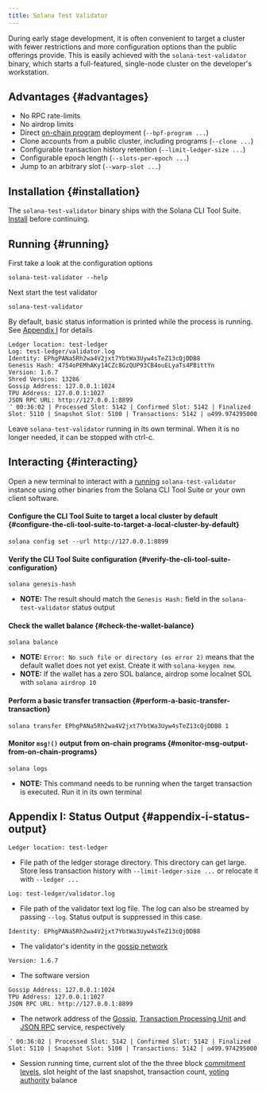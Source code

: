 ```yaml
---
title: Solana Test Validator
---
```

During early stage development, it is often convenient to target a cluster with
fewer restrictions and more configuration options than the public offerings
provide. This is easily achieved with the `solana-test-validator` binary, which
starts a full-featured, single-node cluster on the developer's workstation.

## Advantages {#advantages}
- No RPC rate-limits
- No airdrop limits
- Direct [on-chain program](on-chain-programs/overview) deployment
(`--bpf-program ...`)
- Clone accounts from a public cluster, including programs (`--clone ...`)
- Configurable transaction history retention (`--limit-ledger-size ...`)
- Configurable epoch length (`--slots-per-epoch ...`)
- Jump to an arbitrary slot (`--warp-slot ...`)

## Installation {#installation}
The `solana-test-validator` binary ships with the Solana CLI Tool Suite.
[Install](/cli/install-solana-cli-tools) before continuing.

## Running {#running}
First take a look at the configuration options
```
solana-test-validator --help
```

Next start the test validator
```
solana-test-validator
```

By default, basic status information is printed while the process is running.
See [Appendix I](#appendix-i-status-output) for details
```
Ledger location: test-ledger
Log: test-ledger/validator.log
Identity: EPhgPANa5Rh2wa4V2jxt7YbtWa3Uyw4sTeZ13cQjDDB8
Genesis Hash: 4754oPEMhAKy14CZc8GzQUP93CB4ouELyaTs4P8ittYn
Version: 1.6.7
Shred Version: 13286
Gossip Address: 127.0.0.1:1024
TPU Address: 127.0.0.1:1027
JSON RPC URL: http://127.0.0.1:8899
⠈ 00:36:02 | Processed Slot: 5142 | Confirmed Slot: 5142 | Finalized Slot: 5110 | Snapshot Slot: 5100 | Transactions: 5142 | ◎499.974295000
```

Leave `solana-test-validator` running in its own terminal. When it is no longer
needed, it can be stopped with ctrl-c.

## Interacting {#interacting}
Open a new terminal to interact with a [running](#running) `solana-test-validator`
instance using other binaries from the Solana CLI Tool Suite or your own client
software.

#### Configure the CLI Tool Suite to target a local cluster by default {#configure-the-cli-tool-suite-to-target-a-local-cluster-by-default}
```
solana config set --url http://127.0.0.1:8899
```

#### Verify the CLI Tool Suite configuration {#verify-the-cli-tool-suite-configuration}
```
solana genesis-hash
```
* **NOTE:** The result should match the `Genesis Hash:` field in the
`solana-test-validator` status output

#### Check the wallet balance {#check-the-wallet-balance}
```
solana balance
```
* **NOTE:** `Error: No such file or directory (os error 2)` means that the default
wallet does not yet exist. Create it with `solana-keygen new`.
* **NOTE:** If the wallet has a zero SOL balance, airdrop some localnet SOL with
`solana airdrop 10`

#### Perform a basic transfer transaction {#perform-a-basic-transfer-transaction}
```
solana transfer EPhgPANa5Rh2wa4V2jxt7YbtWa3Uyw4sTeZ13cQjDDB8 1
```

#### Monitor `msg!()` output from on-chain programs {#monitor-msg-output-from-on-chain-programs}
```
solana logs
```
* **NOTE:** This command needs to be running when the target transaction is
executed. Run it in its own terminal

## Appendix I: Status Output {#appendix-i-status-output}
```
Ledger location: test-ledger
```
* File path of the ledger storage directory. This directory can get large. Store
less transaction history with `--limit-ledger-size ...` or relocate it with
`--ledger ...`

```
Log: test-ledger/validator.log
```
* File path of the validator text log file. The log can also be streamed by
passing `--log`. Status output is suppressed in this case.

```
Identity: EPhgPANa5Rh2wa4V2jxt7YbtWa3Uyw4sTeZ13cQjDDB8
```
* The validator's identity in the [gossip network](/validator/gossip#gossip-overview)

```
Version: 1.6.7
```
* The software version

```
Gossip Address: 127.0.0.1:1024
TPU Address: 127.0.0.1:1027
JSON RPC URL: http://127.0.0.1:8899
```
* The network address of the [Gossip](/validator/gossip#gossip-overview),
[Transaction Processing Unit](/validator/tpu) and [JSON RPC](clients/jsonrpc-api#json-rpc-api-reference)
service, respectively

```
⠈ 00:36:02 | Processed Slot: 5142 | Confirmed Slot: 5142 | Finalized Slot: 5110 | Snapshot Slot: 5100 | Transactions: 5142 | ◎499.974295000
```
* Session running time, current slot of the the three block
[commitment levels](clients/jsonrpc-api#configuring-state-commitment),
slot height of the last snapshot, transaction count,
[voting authority](/running-validator/vote-accounts#vote-authority) balance
